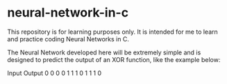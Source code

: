# neural-network-in-c
This repository is for learning purposes only. It is intended for me to learn and practice coding Neural Networks in C.

The Neural Network developed here will be extremely simple and is designed to predict the output of an XOR function, like the example below:

Input      Output
0  0         0
0  1         1
1  0         1
1  1         0
